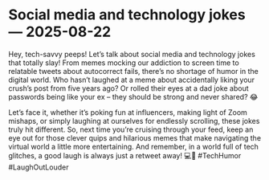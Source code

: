 # Social media and technology jokes — 2025-08-22

Hey, tech-savvy peeps! Let’s talk about social media and technology jokes that totally slay! From memes mocking our addiction to screen time to relatable tweets about autocorrect fails, there’s no shortage of humor in the digital world. Who hasn’t laughed at a meme about accidentally liking your crush’s post from five years ago? Or rolled their eyes at a dad joke about passwords being like your ex – they should be strong and never shared? 😂

Let’s face it, whether it’s poking fun at influencers, making light of Zoom mishaps, or simply laughing at ourselves for endlessly scrolling, these jokes truly hit different. So, next time you’re cruising through your feed, keep an eye out for those clever quips and hilarious memes that make navigating the virtual world a little more entertaining. And remember, in a world full of tech glitches, a good laugh is always just a retweet away! 💻🤣 #TechHumor #LaughOutLouder